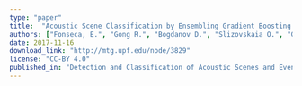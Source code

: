 ```yaml
---
type: "paper"
title:  "Acoustic Scene Classification by Ensembling Gradient Boosting Machine and Convolutional Neural Networks"
authors: ["Fonseca, E.", "Gong R.", "Bogdanov D.", "Slizovskaia O.", "Gomez E.", "Serra, X."]
date: 2017-11-16
download_link: "http://mtg.upf.edu/node/3829"
license: "CC-BY 4.0"
published_in: "Detection and Classification of Acoustic Scenes and Events 2017 Workshop (DCASE2017)"
---
```

